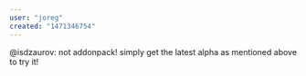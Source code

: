 ```yaml
---
user: "joreg"
created: "1471346754"
---
```


@isdzaurov: not addonpack! simply get the latest alpha as mentioned above to try it!
